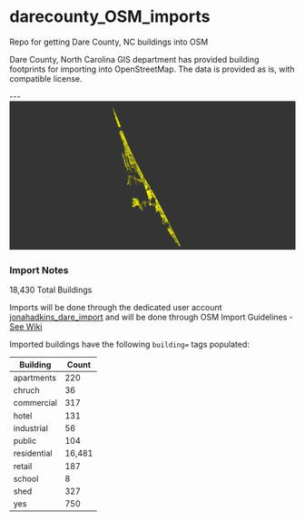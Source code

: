 # darecounty_OSM_imports
Repo for getting Dare County, NC buildings into OSM


Dare County, North Carolina GIS department has provided building footprints for importing into OpenStreetMap. The data is provided as is, with compatible license.  

---  
![](https://raw.githubusercontent.com/jonahadkins/darecounty_OSM_imports/master/darecounty.PNG)

### Import Notes  

18,430 Total Buildings 

Imports will be done through the dedicated user account [jonahadkins_dare_import](http://www.openstreetmap.org/user/jonahadkins_dare_imports) and will be done through OSM Import Guidelines - [See Wiki](https://wiki.openstreetmap.org/wiki/Dare_County_Building_Import)  



Imported buildings have the following `building=` tags populated:  

| Building  |   Count |
| ------------- | ------------- |
| apartments  | 220  |
| chruch  | 36  |
| commercial  | 317  |
| hotel  | 131  |
| industrial  | 56  |
| public  | 104  |
| residential  | 16,481  |
| retail  | 187  |
| school  | 8  |
| shed  | 327  |
| yes  | 750  |

